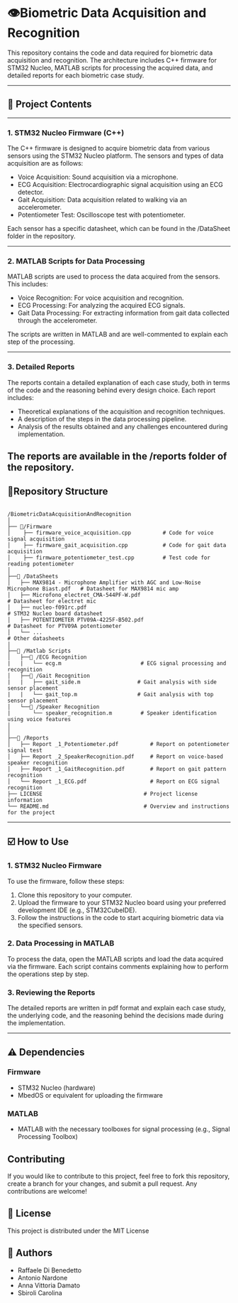 # 👁Biometric Data Acquisition and Recognition

This repository contains the code and data required for biometric data acquisition and recognition. The architecture includes C++ firmware for STM32 Nucleo, MATLAB scripts for processing the acquired data, and detailed reports for each biometric case study.

---

## 🚀 Project Contents

---

### 1. STM32 Nucleo Firmware (C++)
The C++ firmware is designed to acquire biometric data from various sensors using the STM32 Nucleo platform. The sensors and types of data acquisition are as follows:
- Voice Acquisition: Sound acquisition via a microphone.
- ECG Acquisition: Electrocardiographic signal acquisition using an ECG detector.
- Gait Acquisition: Data acquisition related to walking via an accelerometer.
- Potentiometer Test: Oscilloscope test with potentiometer.

Each sensor has a specific datasheet, which can be found in the /DataSheet folder in the repository.

---

### 2. MATLAB Scripts for Data Processing
MATLAB scripts are used to process the data acquired from the sensors. This includes:
- Voice Recognition: For voice acquisition and recognition.
- ECG Processing: For analyzing the acquired ECG signals.
- Gait Data Processing: For extracting information from gait data collected through the accelerometer.

The scripts are written in MATLAB and are well-commented to explain each step of the processing.

---

### 3. Detailed Reports
The reports contain a detailed explanation of each case study, both in terms of the code and the reasoning behind every design choice. Each report includes:
- Theoretical explanations of the acquisition and recognition techniques.
- A description of the steps in the data processing pipeline.
- Analysis of the results obtained and any challenges encountered during implementation.

The reports are available in the /reports folder of the repository.
---
## 📁Repository Structure
```

/BiometricDataAcquisitionAndRecognition
│
├── 📁/Firmware
│    ├── firmware_voice_acquisition.cpp          # Code for voice signal acquisition
│    ├── firmware_gait_acquisition.cpp           # Code for gait data acquisition
│    ├── firmware_potentiometer_test.cpp         # Test code for reading potentiometer
│
├──📁 /DataSheets
│   ├── MAX9814 - Microphone Amplifier with AGC and Low-Noise Microphone Biast.pdf   # Datasheet for MAX9814 mic amp
│   ├── Microfono_electret_CMA-544PF-W.pdf                                         # Datasheet for electret mic
│   ├── nucleo-f091rc.pdf                                                          # STM32 Nucleo board datasheet
│   ├── POTENTIOMETER PTV09A-4225F-B502.pdf                                        # Datasheet for PTV09A potentiometer
│   └── ...                                                                         # Other datasheets
│
├──📁 /Matlab Scripts
│   ├──📁 /ECG Recognition
|   |   └── ecg.m                         # ECG signal processing and recognition
│   ├──📁 /Gait Recognition
|   |   ├── gait_side.m                  # Gait analysis with side sensor placement
|   |   └── gait_top.m                   # Gait analysis with top sensor placement
│   └──📁 /Speaker Recognition
|       └── speaker_recognition.m         # Speaker identification using voice features
│
│
├──📁 /Reports
│   ├── Report _1_Potentiometer.pdf          # Report on potentiometer signal test
│   ├── Report _2_SpeakerRecognition.pdf     # Report on voice-based speaker recognition
│   ├── Report _1_GaitRecognition.pdf        # Report on gait pattern recognition
│   └── Report _1_ECG.pdf                    # Report on ECG signal recognition
├── LICENSE                                # Project license information
└── README.md                              # Overview and instructions for the project

```
---

## ☑️ How to Use

### 1. STM32 Nucleo Firmware
To use the firmware, follow these steps:
1. Clone this repository to your computer.
2. Upload the firmware to your STM32 Nucleo board using your preferred development IDE (e.g., STM32CubeIDE).
3. Follow the instructions in the code to start acquiring biometric data via the specified sensors.

### 2. Data Processing in MATLAB
To process the data, open the MATLAB scripts and load the data acquired via the firmware. Each script contains comments explaining how to perform the operations step by step.

### 3. Reviewing the Reports
The detailed reports are written in pdf format and explain each case study, the underlying code, and the reasoning behind the decisions made during the implementation.

---

## ⚠️ Dependencies

### Firmware
- STM32 Nucleo (hardware)
- MbedOS or equivalent for uploading the firmware

### MATLAB
- MATLAB with the necessary toolboxes for signal processing (e.g., Signal Processing Toolbox)

## Contributing

If you would like to contribute to this project, feel free to fork this repository, create a branch for your changes, and submit a pull request. Any contributions are welcome!

## 🪪 License

This project is distributed under the MIT License

## 👤 Authors
- Raffaele Di Benedetto
- Antonio Nardone
- Anna Vittoria Damato
- Sbiroli Carolina

